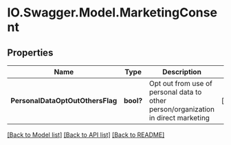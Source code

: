 # IO.Swagger.Model.MarketingConsent
## Properties

Name | Type | Description | Notes
------------ | ------------- | ------------- | -------------
**PersonalDataOptOutOthersFlag** | **bool?** | Opt out from use of personal data to other person/organization in direct marketing | [optional] 

[[Back to Model list]](../README.md#documentation-for-models) [[Back to API list]](../README.md#documentation-for-api-endpoints) [[Back to README]](../README.md)

